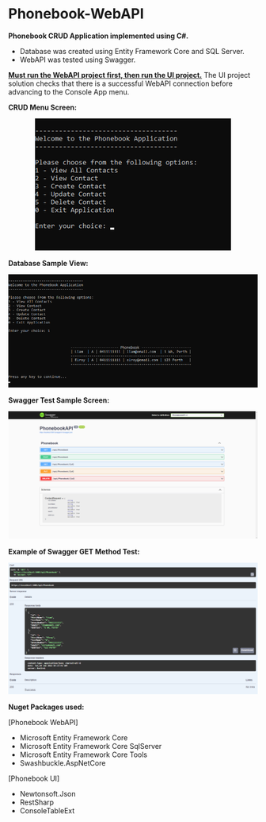 # Phonebook-WebAPI

**Phonebook CRUD Application implemented using C#.**
* Database was created using Entity Framework Core and SQL Server.
* WebAPI was tested using Swagger.

<ins>**Must run the WebAPI project first, then run the UI project.**</ins> The UI project solution checks that there is a successful WebAPI connection before advancing to the Console App menu.

**CRUD Menu Screen:**
<p align="center">
    <img src="./images/CRUDmenu.png" />
</p>

**Database Sample View:**
<p align="center">
    <img src="./images/DBsample.png" />
</p>

**Swagger Test Sample Screen:**
<p align="center">
    <img src="./images/SwaggerSample.png" />
</p>

**Example of Swagger GET Method Test:**
<p align="center">
    <img src="./images/SwaggerGET.png" />
</p>

**Nuget Packages used:**

[Phonebook WebAPI]
* Microsoft Entity Framework Core
* Microsoft Entity Framework Core SqlServer
* Microsoft Entity Framework Core Tools
* Swashbuckle.AspNetCore


[Phonebook UI]
* Newtonsoft.Json
* RestSharp
* ConsoleTableExt
